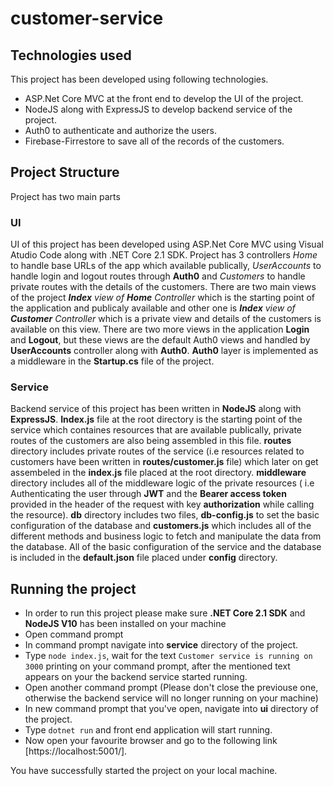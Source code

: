 # customer-service

## Technologies used
This project has been developed using following technologies.
* ASP.Net Core MVC at the front end to develop the UI of the project.
* NodeJS along with ExpressJS to develop backend service of the project.
* Auth0 to authenticate and authorize the users.
* Firebase-Firrestore to save all of the records of the customers.

## Project Structure
Project has two main parts
### UI
UI of this project has been developed using ASP.Net Core MVC using Visual Atudio Code along with .NET Core 2.1 SDK.
Project has 3 controllers *Home* to handle base URLs of the app which available publically, *UserAccounts* to handle login and logout routes through **Auth0** and *Customers* to handle private routes with the details of the customers.
There are two main views of the project ***Index** view of **Home** Controller* which is the starting point of the application and publicaly available and other one is ***Index** view of **Customer** Controller* which is a private view and details of the customers is available on this view.
There are two more views in the application **Login** and **Logout**, but these views are the default Auth0 views and handled by **UserAccounts** controller along with **Auth0**.
**Auth0** layer is implemented as a middleware in the **Startup.cs** file of the project.

### Service
Backend service of this project has been written in **NodeJS** along with **ExpressJS**.
**Index.js** file at the root directory is the starting point of the service which containes resources that are available publically, private routes of the customers are also being assembled in this file.
**routes** directory includes private routes of the service (i.e resources related to customers have been written in **routes/customer.js** file) which later on get assembeled in the **index.js** file placed at the root directory.
**middleware** directory includes all of the middleware logic of the private resources ( i.e Authenticating the user through **JWT** and the **Bearer access token** provided in the header of the request with key **authorization** while calling the resource).
**db** directory includes two files, **db-config.js** to set the basic configuration of the database and **customers.js** which includes all of the different methods and business logic to fetch and manipulate the data from the database.
All of the basic configuration of the service and the database is included in the **default.json** file placed under **config** directory.

## Running the project
* In order to run this project please make sure **.NET Core 2.1 SDK** and **NodeJS V10** has been installed on your machine
* Open command prompt
* In command prompt navigate into **service** directory of the project.
* Type `node index.js`, wait for the text `Customer service is running on 3000` printing on your command prompt, after the mentioned text appears on your the backend service started running.
* Open another command prompt (Please don't close the previouse one, otherwise the backend service will no longer running on your machine)
* In new command prompt that you've open, navigate into **ui** directory of the project.
* Type `dotnet run` and front end application will start running.
* Now open your favourite browser and go to the following link [https://localhost:5001/].

You have successfully started the project on your local machine.
